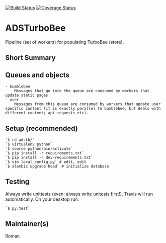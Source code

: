 [![Build Status](https://travis-ci.org/adsabs/adstb.svg)](https://travis-ci.org/adsabs/adstb)
[![Coverage Status](https://coveralls.io/repos/adsabs/adstb/badge.svg)](https://coveralls.io/r/adsabs/adstb)

# ADSTurboBee

Pipeline (set of workers) for populating TurboBee (store).

       

## Short Summary



## Queues and objects

    - bumblebee
        Messages that go into the queue are consumed by workers that update static pages
    - user
        Messages from this queue are consumed by workers that update user specific content (it is exactly parallel to bumblebee, but deals with different content; api requests etc). 



## Setup (recommended)

    `$ cd adstb/`
    `$ virtualenv python`
    `$ source python/bin/activate`
    `$ pip install -r requirements.txt`
    `$ pip install -r dev-requirements.txt`
    `$ vim local_config.py` # edit, edit
    `$ alembic upgrade head` # initialize database
    
## Testing

Always write unittests (even: always write unitests first!). Travis will run automatically. On your desktop run:

    `$ py.test`
    

## Maintainer(s)

Roman

